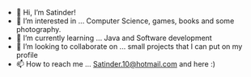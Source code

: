 - 👋 Hi, I’m Satinder!
- 👀 I’m interested in ... Computer Science, games, books and some photography.
- 🌱 I’m currently learning ... Java and Software development
- 💞️ I’m looking to collaborate on ... small projects that I can put on my profile
- 📫 How to reach me ... Satinder.10@hotmail.com and here :)

<!---
Rednitas10/Rednitas10 is a ✨ special ✨ repository because its `README.md` (this file) appears on your GitHub profile.
You can click the Preview link to take a look at your changes.
--->
